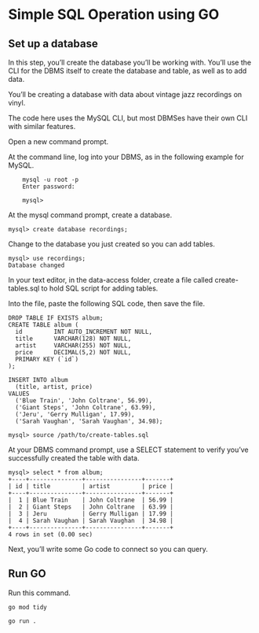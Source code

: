 # Simple SQL Operation using GO

## Set up a database
In this step, you’ll create the database you’ll be working with. You’ll use the CLI for the DBMS itself to create the database and table, as well as to add data.

You’ll be creating a database with data about vintage jazz recordings on vinyl.

The code here uses the MySQL CLI, but most DBMSes have their own CLI with similar features.

Open a new command prompt.

At the command line, log into your DBMS, as in the following example for MySQL.
```
    mysql -u root -p
    Enter password:

    mysql>
```
At the mysql command prompt, create a database.

```
mysql> create database recordings;
```
Change to the database you just created so you can add tables.
```
mysql> use recordings;
Database changed
```
In your text editor, in the data-access folder, create a file called create-tables.sql to hold SQL script for adding tables.

Into the file, paste the following SQL code, then save the file.
```
DROP TABLE IF EXISTS album;
CREATE TABLE album (
  id         INT AUTO_INCREMENT NOT NULL,
  title      VARCHAR(128) NOT NULL,
  artist     VARCHAR(255) NOT NULL,
  price      DECIMAL(5,2) NOT NULL,
  PRIMARY KEY (`id`)
);

INSERT INTO album
  (title, artist, price)
VALUES
  ('Blue Train', 'John Coltrane', 56.99),
  ('Giant Steps', 'John Coltrane', 63.99),
  ('Jeru', 'Gerry Mulligan', 17.99),
  ('Sarah Vaughan', 'Sarah Vaughan', 34.98);
```
```
mysql> source /path/to/create-tables.sql
```

At your DBMS command prompt, use a SELECT statement to verify you’ve successfully created the table with data.

```
mysql> select * from album;
+----+---------------+----------------+-------+
| id | title         | artist         | price |
+----+---------------+----------------+-------+
|  1 | Blue Train    | John Coltrane  | 56.99 |
|  2 | Giant Steps   | John Coltrane  | 63.99 |
|  3 | Jeru          | Gerry Mulligan | 17.99 |
|  4 | Sarah Vaughan | Sarah Vaughan  | 34.98 |
+----+---------------+----------------+-------+
4 rows in set (0.00 sec)

```
Next, you’ll write some Go code to connect so you can query.


## Run GO

Run this command.

```
go mod tidy

go run .
```
